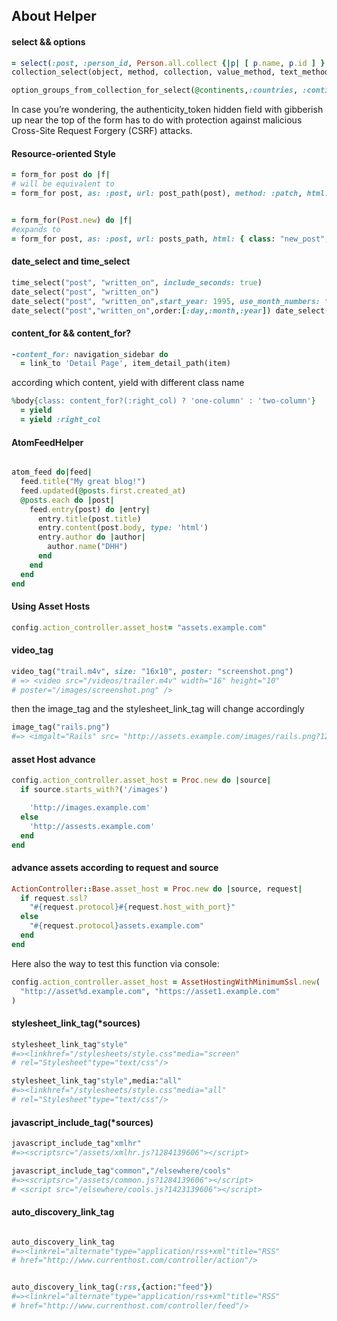 ## About Helper


#### select && options

```ruby
= select(:post, :person_id, Person.all.collect {|p| [ p.name, p.id ] }, { include_blank: true })
collection_select(object, method, collection, value_method, text_method, options = {}, html_options = {})

option_groups_from_collection_for_select(@continents,:countries, :continent_name, :country_id, :country_name, @selected_country.id)

```


In case you’re wondering, the authenticity_token hidden field with gibberish up near the top of the form has to do with protection against malicious Cross-Site Request Forgery (CSRF) attacks.


#### Resource-oriented Style

```ruby
= form_for post do |f|
# will be equivalent to
= form_for post, as: :post, url: post_path(post), method: :patch, html: { class: "edit_post", id: "edit_post_45" } do |f|


= form_for(Post.new) do |f|
#expands to
= form_for post, as: :post, url: posts_path, html: { class: "new_post", id: "new_post" } do |f|

```




#### date_select and time_select


```ruby
time_select("post", "written_on", include_seconds: true)
date_select("post", "written_on")
date_select("post", "written_on",start_year: 1995, use_month_numbers: true, discard_day: true, include_blank: true)
date_select("post","written_on",order:[:day,:month,:year]) date_select("user", "birthday", order: [:month, :day])

```


#### content_for && content_for?

```ruby
-content_for: navigation_sidebar do
  = link_to 'Detail Page', item_detail_path(item)
```


according which content, yield with different class name

```ruby
%body{class: content_for?(:right_col) ? 'one-column' : 'two-column'} 
  = yield
  = yield :right_col
```

#### AtomFeedHelper

```ruby

atom_feed do|feed|
  feed.title("My great blog!") 
  feed.updated(@posts.first.created_at)
  @posts.each do |post| 
    feed.entry(post) do |entry|
      entry.title(post.title)
      entry.content(post.body, type: 'html')
      entry.author do |author|
        author.name("DHH")
      end 
    end
  end 
end

```

#### Using Asset Hosts

```ruby
config.action_controller.asset_host= "assets.example.com"
```

#### video_tag

```ruby
video_tag("trail.m4v", size: "16x10", poster: "screenshot.png")
# => <video src="/videos/trailer.m4v" width="16" height="10"
# poster="/images/screenshot.png" />
```

then the image_tag and the stylesheet_link_tag will change accordingly

```ruby
image_tag("rails.png")
#=> <imgalt="Rails" src= "http://assets.example.com/images/rails.png?1230601161"/>
```

#### asset Host advance

```ruby
config.action_controller.asset_host = Proc.new do |source|
  if source.starts_with?('/images')

    'http://images.example.com'
  else
    'http://assests.example.com'
  end
end
```

#### advance assets according to request and source

```ruby
ActionController::Base.asset_host = Proc.new do |source, request|
  if request.ssl?
    "#{request.protocol}#{request.host_with_port}"
  else
    "#{request.protocol}assets.example.com"
  end
end

```

Here also the way to test this function via console:

```ruby
config.action_controller.asset_host = AssetHostingWithMinimumSsl.new(
  "http://asset%d.example.com", "https://asset1.example.com"
)
```


#### stylesheet_link_tag(*sources)

```ruby
stylesheet_link_tag"style"
#=><linkhref="/stylesheets/style.css"media="screen"
# rel="Stylesheet"type="text/css"/>

stylesheet_link_tag"style",media:"all"
#=><linkhref="/stylesheets/style.css"media="all"
# rel="Stylesheet"type="text/css"/>

```


#### javascript_include_tag(*sources)

```ruby
javascript_include_tag"xmlhr"
#=><scriptsrc="/assets/xmlhr.js?1284139606"></script>

javascript_include_tag"common","/elsewhere/cools"
#=><scriptsrc="/assets/common.js?1284139606"></script>
# <script src="/elsewhere/cools.js?1423139606"></script>
```
#### auto_discovery_link_tag

```ruby

auto_discovery_link_tag
#=><linkrel="alternate"type="application/rss+xml"title="RSS"
# href="http://www.currenthost.com/controller/action"/>


auto_discovery_link_tag(:rss,{action:"feed"})
#=><linkrel="alternate"type="application/rss+xml"title="RSS"
# href="http://www.currenthost.com/controller/feed"/>
```
